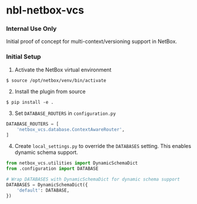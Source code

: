 # nbl-netbox-vcs

### Internal Use Only

Initial proof of concept for multi-context/versioning support in NetBox.

### Initial Setup

1. Activate the NetBox virtual environment

```
$ source /opt/netbox/venv/bin/activate
```

2. Install the plugin from source

```
$ pip install -e .
```

3. Set `DATABASE_ROUTERS` in `configuration.py`

```python
DATABASE_ROUTERS = [
    'netbox_vcs.database.ContextAwareRouter',
]
```

4. Create `local_settings.py` to override the `DATABASES` setting. This enables dynamic schema support.

```python
from netbox_vcs.utilities import DynamicSchemaDict
from .configuration import DATABASE

# Wrap DATABASES with DynamicSchemaDict for dynamic schema support
DATABASES = DynamicSchemaDict({
    'default': DATABASE,
})
```
